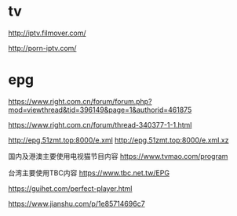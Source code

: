 # tv

http://iptv.filmover.com/

http://porn-iptv.com/

# epg
https://www.right.com.cn/forum/forum.php?mod=viewthread&tid=396149&page=1&authorid=461875

https://www.right.com.cn/forum/thread-340377-1-1.html


http://epg.51zmt.top:8000/e.xml
http://epg.51zmt.top:8000/e.xml.xz

国内及港澳主要使用电视猫节目内容
https://www.tvmao.com/program

台湾主要使用TBC内容
https://www.tbc.net.tw/EPG


https://guihet.com/perfect-player.html


https://www.jianshu.com/p/1e85714696c7